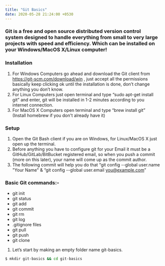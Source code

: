 ```yaml
---
title: "Git Basics"
date: 2020-05-28 21:24:00 +0530
---
```


### Git is a free and open source distributed version control system designed to handle everything from small to very large projects with speed and efficiency.  Which can be installed on your Windows/MacOS X/Linux computer! 

### Installation

1. For Windows Computers go ahead and download the Git client from https://git-scm.com/download/win , just accept all the permissions basically keep clicking ok until the installation is done, don’t change anything you don’t know.
2. For Linux Computers just open terminal and type “sudo apt-get install git” and enter, git will be installed in 1-2 minutes according to you internet connection.
3. For MacOS X Computers open terminal and type “brew install git” (Install homebrew if you don't already have it)

### Setup

1. Open the Git Bash client if you are on Windows, for Linux/MacOS X just open up the terminal.
2. Before anything you have to configure git for your Email it must be a GitHub/GitLab/BitBucket registered email, so when you push a commit (more on this later), your name will come up as the commit author.
3. The following commit will help you do that “git config --global user.name "Your Name" &  “git config --global user.email you@example.com”

###  Basic Git commands:-
* git init
* git status
* git add
* git commit
* git rm
* git log
* .gitignore files
* git pull
* git push
* git clone

1. Let’s start by making an empty folder name git-basics.
```bash
$ mkdir git-basics && cd git-basics
```
